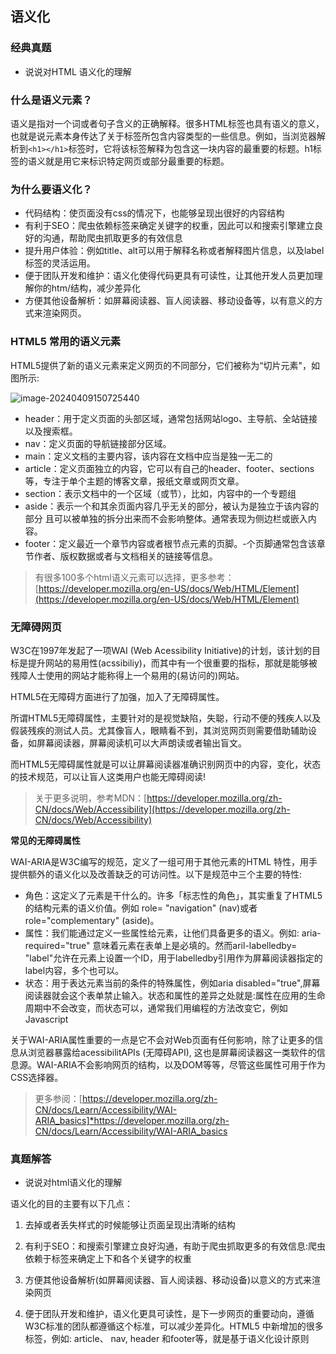 ## 语义化

### 经典真题

+ 说说对HTML 语义化的理解

### 什么是语义元素？

语义是指对一个词或者句子含义的正确解释。很多HTML标签也具有语义的意义，也就是说元素本身传达了关于标签所包含内容类型的一些信息。例如，当浏览器解析到`<h1></h1>`标签时，它将该标签解释为包含这一块内容的最重要的标题。h1标签的语义就是用它来标识特定网页或部分最重要的标题。

### 为什么要语义化？

+ 代码结构：使页面没有css的情况下，也能够呈现出很好的内容结构
+ 有利于SEO：爬虫依赖标签来确定关键字的权重，因此可以和搜索引擎建立良好的沟通，帮助爬虫抓取更多的有效信息
+ 提升用户体验：例如title、alt可以用于解释名称或者解释图片信息，以及label标签的灵活运用。
+ 便于团队开发和维护：语义化使得代码更具有可读性，让其他开发人员更加理解你的htm/结构，减少差异化
+ 方便其他设备解析：如屏幕阅读器、盲人阅读器、移动设备等，以有意义的方式来渲染网页。

### HTML5 常用的语义元素

HTML5提供了新的语义元素来定义网页的不同部分，它们被称为“切片元素"，如图所示:

![image-20240409150725440](https://chen-1320883525.cos.ap-chengdu.myqcloud.com/img/image-20240409150725440.png)

+ header：用于定义页面的头部区域，通常包括网站logo、主导航、全站链接以及搜索框。
+ nav：定义页面的导航链接部分区域。
+ main：定义文档的主要内容，该内容在文档中应当是独一无二的
+ article：定义页面独立的内容，它可以有自己的header、footer、sections等，专注于单个主题的博客文章，报纸文章或网页文章。
+ section：表示文档中的一个区域（或节），比如，内容中的一个专题组
+ aside：表示一个和其余页面内容几乎无关的部分，被认为是独立于该内容的部分 且可以被单独的拆分出来而不会影响整体。通常表现为侧边栏或嵌入内容。
+ footer：定义最近一个章节内容或者根节点元素的页脚。-个页脚通常包含该章节作者、版权数据或者与文档相关的链接等信息。

> 有很多100多个html语义元素可以选择，更多参考：[https://developer.mozilla.org/en-US/docs/Web/HTML/Element](https://developer.mozilla.org/en-US/docs/Web/HTML/Element)

### 无障碍网页

W3C在1997年发起了一项WAI (Web Acessibility Initiative)的计划，该计划的目标是提升网站的易用性(acssibiliy)，而其中有一个很重要的指标，那就是能够被残障人士使用的网站才能称得上一个易用的(易访问的)网站。

HTML5在无障碍方面进行了加强，加入了无障碍属性。

所谓HTML5无障碍属性，主要针对的是视觉缺陷，失聪，行动不便的残疾人以及假装残疾的测试人员。尤其像盲人，眼睛看不到，其浏览网页则需要借助辅助设备，如屏幕阅读器，屏幕阅读机可以大声朗读或者输出盲文。

而HTML5无障碍属性就是可以让屏幕阅读器准确识别网页中的内容，变化，状态的技术规范，可以让盲人这类用户也能无障碍阅读!

> 关于更多说明，参考MDN：[https://developer.mozilla.org/zh-CN/docs/Web/Accessibility](https://developer.mozilla.org/zh-CN/docs/Web/Accessibility)

**常见的无障碍属性**

WAI-ARIA是W3C编写的规范，定义了一组可用于其他元素的HTML 特性，用手提供额外的语义化以及改善缺乏的可访问性。以下是规范中三个主要的特性:

+ 角色：这定义了元素是干什么的。许多「标志性的角色」，其实重复了HTML5的结构元素的语义价值。例如 role= "navigation" (nav)或者role="complementary" (aside)。
+ 属性：我们能通过定义一些属性给元素，让他们具备更多的语义。例如: aria-required="true" 意味着元素在表单上是必填的。然而aril-labelledby= "label"允许在元素上设置一个ID，用于labelledby引用作为屏幕阅读器指定的label内容，多个也可以。
+ 状态：用于表达元素当前的条件的特殊属性，例如aria disabled="true",屏幕阅读器就会这个表单禁止输入。状态和属性的差异之处就是:属性在应用的生命周期中不会改变，而状态可以，通常我们用编程的方法改变它，例如Javascript

关于WAI-ARIA属性重要的一点是它不会对Web页面有任何影响，除了让更多的信息从浏览器暴露给acessibilitAPIs (无障碍API), 这也是屏幕阅读器这一类软件的信息源。WAI-ARIA不会影响网页的结构，以及DOM等等，尽管这些属性可用于作为CSS选择器。

> 更多参阅：[https://developer.mozilla.org/zh-CN/docs/Learn/Accessibility/WAI-ARIA_basics]*https://developer.mozilla.org/zh-CN/docs/Learn/Accessibility/WAI-ARIA_basics

### 真题解答

+ 说说对html语义化的理解

语义化的目的主要有以下几点：

1. 去掉或者丢失样式的时候能够让页面呈现出清晰的结构

2. 有利于SEO：和搜索引擎建立良好沟通，有助于爬虫抓取更多的有效信息:爬虫依赖于标签来确定上下和各个关键字的权重
3. 方便其他设备解析(如屏幕阅读器、盲人阅读器、移动设备)以意义的方式来渲染网页
4. 便于团队开发和维护，语义化更具可读性，是下一步网页的重要动向，遵循W3C标准的团队都遵循这个标准，可以减少差异化。HTML5 中新增加的很多标签，例如: article、 nav, header 和footer等，就是基于语义化设计原则